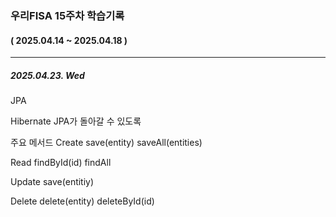 ### 우리FISA 15주차 학습기록

#### ( 2025.04.14 ~ 2025.04.18 )

---

##### 2025.04.23. Wed

JPA

Hibernate
JPA가 돌아갈 수 있도록

주요 메서드
Create
save(entity)
saveAll(entities)

Read
findById(id)
findAll

Update
save(entitiy)

Delete
delete(entity)
deleteById(id)
